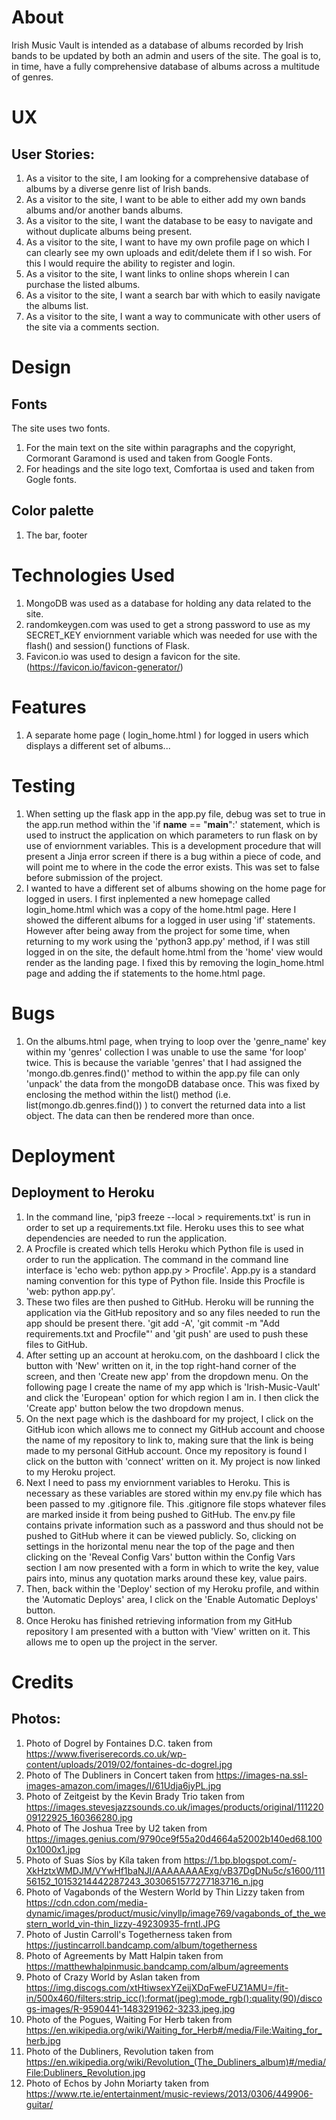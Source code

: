 # About
Irish Music Vault is intended as a database of albums recorded by Irish bands to be updated by both an admin and users of the site. The goal is to, in time, have a fully comprehensive database of albums across a multitude of genres.

# UX
## User Stories:
1. As a visitor to the site, I am looking for a comprehensive database of albums by a diverse genre list of Irish bands.
2. As a visitor to the site, I want to be able to either add my own bands albums and/or another bands albums.
3. As a visitor to the site, I want the database to be easy to navigate and without duplicate albums being present.
4. As a visitor to the site, I want to have my own profile page on which I can clearly see my own uploads and edit/delete them if I so wish. For this I would require the ability to register and login.
5. As a visitor to the site, I want links to online shops wherein I can purchase the listed albums. 
6. As a visitor to the site, I want a search bar with which to easily navigate the albums list. 
7. As a visitor to the site, I want a way to communicate with other users of the site via a comments section. 

# Design
## Fonts
The site uses two fonts. 
1. For the main text on the site within paragraphs and the copyright, Cormorant Garamond is used and taken from Google Fonts. 
2. For headings and the site logo text, Comfortaa is used and taken from Gogle fonts.
## Color palette
1. The bar, footer

# Technologies Used
1. MongoDB was used as a database for holding any data related to the site.  
2. randomkeygen.com was used to get a strong password to use as my SECRET_KEY enviornment variable which was needed for use with the flash() and session() functions of Flask. 
3. Favicon.io was used to design a favicon for the site. (https://favicon.io/favicon-generator/)

# Features
1. A separate home page ( login_home.html ) for logged in users which displays a different set of albums...

# Testing
1. When setting up the flask app in the app.py file, debug was set to true in the app.run method within the 'if __name__ == "__main__":' statement, which is used to instruct the application on which parameters to run flask on by use of enviornment variables. This is a development procedure that will present a Jinja error screen if there is a bug within a piece of code, and will point me to where in the code the error exists. This was set to false before submission of the project.
2. I wanted to have a different set of albums showing on the home page for logged in users. I first inplemented a new homepage called login_home.html which was a copy of the home.html page. Here I showed the different albums for a logged in user using 'if' statements. However after being away from the project for some time, when returning to my work using the 'python3 app.py' method, if I was still logged in on the site, the default home.html from the 'home' view would render as the landing page. I fixed this by removing the login_home.html page and adding the if statements to the home.html page.


# Bugs
1. On the albums.html page, when trying to loop over the 'genre_name' key within my 'genres' collection I was unable to use the same 'for loop' twice. This is because the variable 'genres' that I had assigned the 'mongo.db.genres.find()' method to within the app.py file can only 'unpack' the data from the mongoDB database once. This was fixed by enclosing the method within the list() method (i.e. list(mongo.db.genres.find()) ) to convert the returned data into a list object. The data can then be rendered more than once.

# Deployment

## Deployment to Heroku
1. In the command line, 'pip3 freeze --local > requirements.txt' is run in order to set up a requirements.txt file. Heroku uses this to see what dependencies are needed to run the application.
2. A Procfile is created which tells Heroku which Python file is used in order to run the application. The command in the command line interface is 'echo web: python app.py > Procfile'. App.py is a standard naming convention for this type of Python file. Inside this Procfile is 'web: python app.py'.
3. These two files are then pushed to GitHub. Heroku will be running the application via the GitHub repository and so any files needed to run the app should be present there. 'git add -A', 'git commit -m "Add requirements.txt and Procfile"' and 'git push' are used to push these files to GitHub.
4. After setting up an account at heroku.com, on the dashboard I click the button with 'New' written on it, in the top right-hand corner of the screen, and then 'Create new app' from the dropdown menu. On the following page I create the name of my app which is 'Irish-Music-Vault' and click the 'European' option for which region I am in. I then click the 'Create app' button below the two dropdown menus.
5. On the next page which is the dashboard for my project, I click on the GitHub icon which allows me to connect my GitHub account and choose the name of my repository to link to, making sure that the link is being made to my personal GitHub account. Once my repository is found I click on the button with 'connect' written on it. My project is now linked to my Heroku project.                           
6. Next I need to pass my enviornment variables to Heroku. This is necessary as these variables are stored within my env.py file which has been passed to my .gitignore file. This .gitignore file stops whatever files are marked inside it from being pushed to GitHub. The env.py file contains private information such as a password and thus should not be pushed to GitHub where it can be viewed publicly. So, clicking on settings in the horizontal menu near the top of the page and then clicking on the 'Reveal Config Vars' button within the Config Vars section I am now presented with a form in which to write the key, value pairs into, minus any quotation marks around these key, value pairs. 
7. Then, back within the 'Deploy' section of my Heroku profile, and within the 'Automatic Deploys' area, I click on the 'Enable Automatic Deploys' button. 
8. Once Heroku has finished retrieving information from my GitHub repository I am presented with a button with 'View' written on it. This allows me to open up the project in the server.

# Credits
## Photos:
1. Photo of Dogrel by Fontaines D.C. taken from https://www.fiveriserecords.co.uk/wp-content/uploads/2019/02/fontaines-dc-dogrel.jpg
2. Photo of The Dubliners in Concert taken from https://images-na.ssl-images-amazon.com/images/I/61Udja6jyPL.jpg
3. Photo of Zeitgeist by the Kevin Brady Trio taken from https://images.stevesjazzsounds.co.uk/images/products/original/11122009122925_160366280.jpg
4. Photo of The Joshua Tree by U2 taken from https://images.genius.com/9790ce9f55a20d4664a52002b140ed68.1000x1000x1.jpg
5. Photo of Suas Síos by Kíla taken from https://1.bp.blogspot.com/-XkHztxWMDJM/VYwHf1baNJI/AAAAAAAAExg/vB37DgDNu5c/s1600/11156152_10153214442287243_3030651577277183716_n.jpg
6. Photo of Vagabonds of the Western World by Thin Lizzy taken from https://cdn.cdon.com/media-dynamic/images/product/music/vinyllp/image769/vagabonds_of_the_western_world_vin-thin_lizzy-49230935-frntl.JPG
7. Photo of Justin Carroll's Togetherness taken from https://justincarroll.bandcamp.com/album/togetherness
8. Photo of Agreements by Matt Halpin taken from https://matthewhalpinmusic.bandcamp.com/album/agreements
9. Photo of Crazy World by Aslan taken from https://img.discogs.com/xtHtiwsexYZeijXDqFweFUZ1AMU=/fit-in/500x460/filters:strip_icc():format(jpeg):mode_rgb():quality(90)/discogs-images/R-9590441-1483291962-3233.jpeg.jpg
10. Photo of the Pogues, Waiting For Herb taken from https://en.wikipedia.org/wiki/Waiting_for_Herb#/media/File:Waiting_for_herb.jpg
11. Photo of the Dubliners, Revolution taken from https://en.wikipedia.org/wiki/Revolution_(The_Dubliners_album)#/media/File:Dubliners_Revolution.jpg
12. Photo of Echos by John Moriarty taken from https://www.rte.ie/entertainment/music-reviews/2013/0306/449906-guitar/